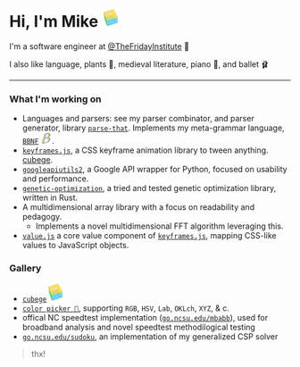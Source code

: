 <link rel="stylesheet" type="text/css" media="all" href="styles/styles.css" />

# Hi, I'm Mike ![image](assets/cube.png)
I'm a software engineer at
[@TheFridayInstitute](https://github.com/TheFridayInstitute) 🐺

I also like language, plants 🌱, medieval literature, piano 🎹, and ballet 🩰

---

### What I'm working on
-   Languages and parsers: see my parser combinator, and parser generator, library
    [`parse-that`](https://github.com/mkbabb/parse-that). Implements my meta-grammar
    language, [`BBNF`](https://github.com/mkbabb/bbnf-language-support)
    <img src=assets/bbnf-small.png width=20>.
-   [`keyframes.js`](https://github.com/mkbabb/keyframes.js), a CSS keyframe animation
    library to tween anything. [cubege](https://mkbabb.github.io/keyframes.js/).
-   [`googleapiutils2`](https://github.com/mkbabb/googleapiutils2), a Google API wrapper
    for Python, focused on usability and performance.
-   [`genetic-optimization`](https://github.com/mkbabb/genetic-optimization), a tried and tested genetic optimization library, written in Rust.
-   A multidimensional array library with a focus on readability and pedagogy.
    -   Implements a novel multidimensional FFT algorithm leveraging this.
-   [`value.js`](https://github.com/mkbabb/value.js) a core value component of [`keyframes.js`](https://github.com/mkbabb/keyframes.js), mapping CSS-like values to JavaScript objects. 

### Gallery
- [`cubege`](https://mkbabb.github.io/keyframes.js/)![image](assets/cube.png)
- [`color picker 🎨`](https://color.babb.dev), supporting `RGB`, `HSV`, `Lab`, `OKLch`, `XYZ`, & c.
- offical NC speedtest implementation ([`go.ncsu.edu/mbabb`](https://www.go.ncsu.edu/mbabb)), used for broadband analysis and novel speedtest methodilogical testing
- [`go.ncsu.edu/sudoku`](https://www.go.ncsu.edu/sudoku), an implementation of my generalized CSP solver

> thx!
